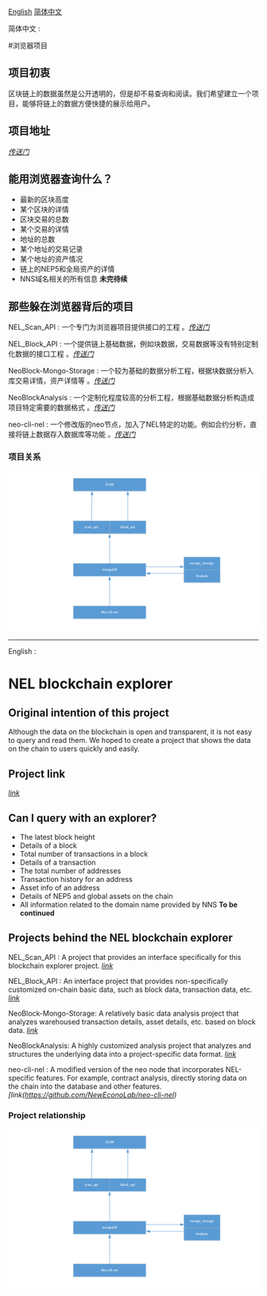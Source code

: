 [English](#en) [简体中文](#zh)

<a name="zh">简体中文 : </a>

#浏览器项目

## 项目初衷
区块链上的数据虽然是公开透明的，但是却不易查询和阅读。我们希望建立一个项目，能够将链上的数据方便快捷的展示给用户。

## 项目地址
_[传送门](https://github.com/NewEconoLab/NELBrowser-Web-React.git)_

## 能用浏览器查询什么？
 - 最新的区块高度
 - 某个区块的详情
 - 区块交易的总数
 - 某个交易的详情
 - 地址的总数
 - 某个地址的交易记录
 - 某个地址的资产情况
 - 链上的NEP5和全局资产的详情
 - NNS域名相关的所有信息
 **未完待续**

## 那些躲在浏览器背后的项目
 NEL_Scan_API : 一个专门为浏览器项目提供接口的工程 。_[传送门](https://github.com/NewEconoLab/NEL_Scan_API)_ 

 NEL_Block_API : 一个提供链上基础数据，例如块数据，交易数据等没有特别定制化数据的接口工程 。_[传送门](https://github.com/NewEconoLab/NEO_Block_API)_ 

 NeoBlock-Mongo-Storage : 一个较为基础的数据分析工程，根据块数据分析入库交易详情，资产详情等 。_[传送门](https://github.com/NewEconoLab/NeoBlock-Mongo-Storage)_ 

 NeoBlockAnalysis : 一个定制化程度较高的分析工程，根据基础数据分析构造成项目特定需要的数据格式 。_[传送门](https://github.com/NewEconoLab/NeoBlockAnalysis)_ 

 neo-cli-nel : 一个修改版的neo节点，加入了NEL特定的功能。例如合约分析，直接将链上数据存入数据库等功能 。_[传送门](https://github.com/NewEconoLab/neo-cli-nel)_ 
 
 ### 项目关系
![RelationShip](relation.png)


***

<a name="en">English : </a>

# NEL blockchain explorer

## Original intention of this project
Although the data on the blockchain is open and transparent, it is not easy to query and read them. We hoped to create a project that shows the data on the chain to users quickly and easily.

## Project link
_[link](https://github.com/NewEconoLab/NELBrowser-Web-React.git)_

## Can I query with an explorer?
 - The latest block height
 - Details of a block
 - Total number of transactions in a block
 - Details of a transaction
 - The total number of addresses
 - Transaction history for an address
 - Asset info of an address
 - Details of NEP5 and global assets on the chain
 - All information related to the domain name provided by NNS
 **To be continued**

## Projects behind the NEL blockchain explorer
 
NEL_Scan_API : A project that provides an interface specifically for this blockchain explorer project. _[link](https://github.com/NewEconoLab/NEL_Scan_API)_

NEL_Block_API : An interface project that provides non-specifically customized on-chain basic data, such as block data, transaction data, etc. _[link](https://github.com/NewEconoLab/NEO_Block_API)_

NeoBlock-Mongo-Storage: A relatively basic data analysis project that analyzes warehoused transaction details, asset details, etc. based on block data. _[link](https://github.com/NewEconoLab/NeoBlock-Mongo-Storage)_

NeoBlockAnalysis: A highly customized analysis project that analyzes and structures the underlying data into a project-specific data format. _[link](https://github.com/NewEconoLab/NeoBlockAnalysis)_

neo-cli-nel : A modified version of the neo node that incorporates NEL-specific features. For example, contract analysis, directly storing data on the chain into the database and other features. _[link(https://github.com/NewEconoLab/neo-cli-nel)_
 
 ### Project relationship
![RelationShip](relation.png)
